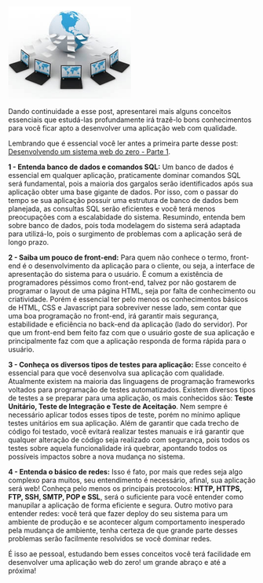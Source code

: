 ![Desenvolvendo sistemas web](images/sistemas-web.jpg "Desenvolvendo sistemas web")

Dando continuidade a esse post, apresentarei mais alguns conceitos essenciais que estudá-las profundamente irá trazê-lo bons conhecimentos para você ficar apto a desenvolver uma aplicação web com qualidade.

Lembrando que é essencial você ler antes a primeira parte desse post: [Desenvolvendo um sistema web do zero - Parte 1](desenvolvendo-um-sistema-web-do-zero-parte-1 "Desenvolvendo um sistema web do zero - Parte 1").

**1 - Entenda banco de dados e comandos SQL:** Um banco de dados é essencial em qualquer aplicação, praticamente dominar comandos SQL será fundamental, pois a maioria dos gargalos serão identificados após sua aplicação obter uma base gigante de dados. Por isso, com o passar do tempo se sua aplicação possuir uma estrutura de banco de dados bem planejada, as consultas SQL serão eficientes e você terá menos preocupações com a escalabidade do sistema. Resumindo, entenda bem sobre banco de dados, pois toda modelagem do sistema será adaptada para utilizá-lo, pois o surgimento de problemas com a aplicação será de longo prazo.

**2 - Saiba um pouco de front-end:** Para quem não conhece o termo, front-end é o desenvolvimento da aplicação para o cliente, ou seja, a interface de apresentação do sistema para o usuário. É comum a existência de programadores péssimos como front-end, talvez por não gostarem de programar o layout de uma página HTML, seja por falta de conhecimento ou criatividade. Porém é essencial ter pelo menos os conhecimentos básicos de HTML, CSS e Javascript para sobreviver nesse lado, sem contar que uma boa programação no front-end, irá garantir mais segurança, estabilidade e eficiência no back-end da aplicação (lado do servidor). Por que um front-end bem feito faz com que o usuário goste de sua aplicação e principalmente faz com que a aplicação responda de forma rápida para o usuário.

**3 - Conheça os diversos tipos de testes para aplicação:** Esse conceito é essencial para que você desenvolva sua aplicação com qualidade. Atualmente existem na maioria das linguagens de programação frameworks voltados para programação de testes automatizados. Existem diversos tipos de testes a se preparar para uma aplicação, os mais conhecidos são: **Teste Unitário, Teste de Integração e Teste de Aceitação**. Nem sempre é necessário aplicar todos esses tipos de teste, porém no mínimo aplique testes unitários em sua aplicação. Além de garantir que cada trecho de código foi testado, você evitará realizar testes manuais e irá garantir que qualquer alteração de código seja realizado com segurança, pois todos os testes sobre aquela funcionalidade irá quebrar, apontando todos os possíveis impactos sobre a nova mudança no sistema.

**4 - Entenda o básico de redes:** Isso é fato, por mais que redes seja algo complexo para muitos, seu entendimento é necessário, afinal, sua aplicação será web! Conheça pelo menos os principais protocolos: **HTTP, HTTPS, FTP, SSH, SMTP, POP e SSL**, será o suficiente para você entender como manupilar a aplicação de forma eficiente e segura. Outro motivo para entender redes: você terá que fazer deploy do seu sistema para um ambiente de produção e se acontecer algum comportamento inesperado pela mudança de ambiente, tenha certeza de que grande parte desses problemas serão facilmente resolvidos se você dominar redes.

É isso ae pessoal, estudando bem esses conceitos você terá facilidade em desenvolver uma aplicação web do zero! um grande abraço e até a próxima!
